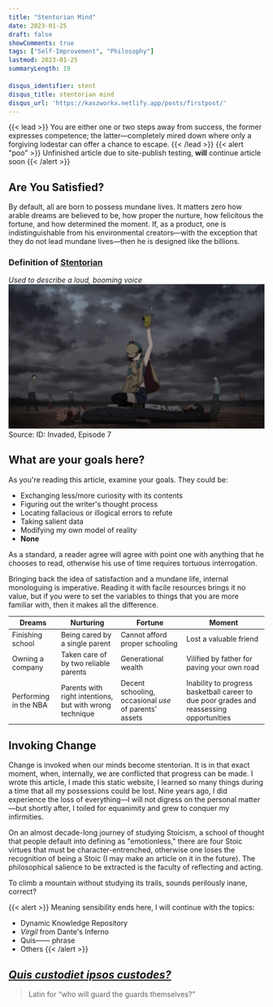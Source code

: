 ```yaml
---
title: "Stentorian Mind"
date: 2023-01-25
draft: false
showComments: true
tags: ["Self-Improvement", "Philosophy"] 
lastmod: 2023-01-25
summaryLength: 19

disqus_identifier: stent
disqus_title: stentorian mind
disqus_url: 'https://kaszworkx.netlify.app/posts/firstpost/'
---
```

{{< lead >}}
You are either one or two steps away from success, the former expresses competence; the latter—completely mired down where only a forgiving lodestar can offer a chance to escape.
{{< /lead >}}
{{< alert "poo" >}}
Unfinished article due to site-publish testing, **will** continue article soon
{{< /alert >}}
## Are You Satisfied?
By default, all are born to possess mundane lives. It matters zero how arable dreams are believed to be, how proper the nurture, how felicitous the fortune, and how determined the moment. If, as a product, one is indistinguishable from his environmental creators—with the exception that they do not lead mundane lives—then he is designed like the billions.

### Definition of [Stentorian](https://www.vocabulary.com/dictionary/stentorian)
*Used to describe a loud, booming voice*
![Become Better](./img/dead.jpg) Source: ID: Invaded, Episode 7

## What are your goals here?
As you're reading this article, examine your goals. They could be:
  * Exchanging less/more curiosity with its contents
  * Figuring out the writer's thought process
  * Locating fallacious or illogical errors to refute
  * Taking salient data
  * Modifying my own model of reality
  * **None**

As a standard, a reader agree will agree with point one with anything that he chooses to read, otherwise his use of time requires tortuous interrogation.

Bringing back the idea of satisfaction and a mundane life, internal monologuing is imperative. Reading it with facile resources brings it no value, but if you were to set the variables to things that you are more familiar with, then it makes all the difference. 

Dreams                | Nurturing                                               | Fortune                                               | Moment 
------                | ---------                                               | -------                                               | ------
Finishing school      | Being cared by a single parent                          | Cannot afford proper schooling                        | Lost a valuable friend
Owning a company      | Taken care of by two reliable parents                   | Generational wealth                                   | Vilified by father for paving your own road 
Performing in the NBA | Parents with right intentions, but with wrong technique | Decent schooling, occasional *use* of parents' assets | Inability to progress basketball career to due poor grades and reassessing opportunities 

## Invoking Change

Change is invoked when our minds become stentorian. It is in that exact moment, when, internally, we are conflicted that progress can be made. I wrote this article, I made this static website, I learned so many things during a time that all my possessions could be lost. Nine years ago, I did experience the loss of everything—I will not digress on the personal matter—but shortly after, I toiled for equanimity and grew to conquer my infirmities.  

On an almost decade-long journey of studying Stoicism, a school of thought that people default into defining as "emotionless," there are four Stoic virtues that must be character-entrenched, otherwise one loses the recognition of being a Stoic (I may make an article on it in the future). The philosophical salience to be extracted is the faculty of reflecting and acting.

To climb a mountain without studying its trails, sounds perilously inane, correct? 

{{< alert >}}
Meaning sensibility ends here, I will continue with the topics:
  * Dynamic Knowledge Repository
  * *Virgil* from Dante's Inferno
  * Quis—— phrase
  * Others
{{< /alert >}}

## [*Quis custodiet ipsos custodes?*](https://www.iclr.co.uk/knowledge/glossary/quis-custodiet-ipsos-custodes/)
> Latin for “who will guard the guards themselves?”
